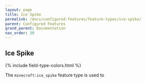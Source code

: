 ```yaml
---
layout: page
title: Ice Spike
permalink: /docs/configured-features/feature-types/ice-spike/
parent: Configured Features
grand_parent: Documentation
nav_order: 30
---
```


## Ice Spike

<head>
    {% include field-type-colors.html %}
</head>

The `minecraft:ice_spike` feature type is used to
    